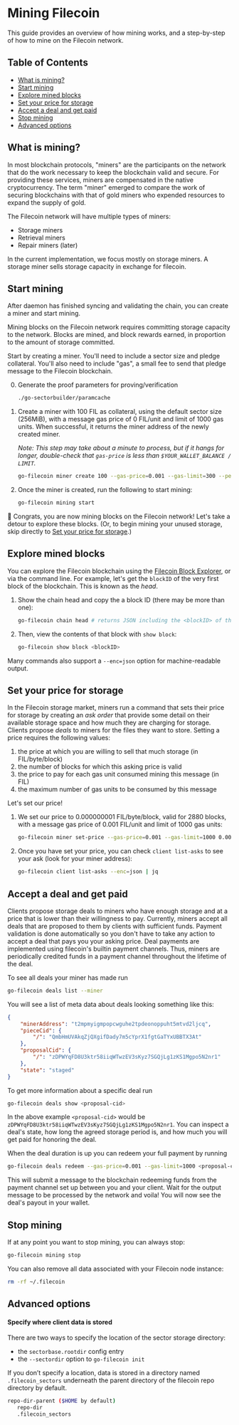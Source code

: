 # Mining Filecoin

This guide provides an overview of how mining works, and a step-by-step of how to mine on the Filecoin network.

## Table of Contents

* [What is mining?](#what-is-mining)
* [Start mining](#start-mining)
* [Explore mined blocks](#explore-mined-blocks)
* [Set your price for storage](#set-your-price-for-storage)
* [Accept a deal and get paid](#accept-a-deal-and-get-paid)
* [Stop mining](#stop-mining)
* [Advanced options](#advanced-options)

## <div id="what-is-mining" />What is mining?

In most blockchain protocols, "miners" are the participants on the network that do the work necessary to keep the blockchain valid and secure. For providing these services, miners are compensated in the native cryptocurrency. The term "miner" emerged to compare the work of securing blockchains with that of gold miners who expended resources to expand the supply of gold.
<!--
One key difference between Proof-of-Work systems (such as Bitcoin) and Filecoin is that Filecoin is designed to generate a native token as. More specifically, in the case of Filecoin, miners secure the network by computing proofs of storage and the overall purpose of the network is for miners to provide storage to other users. Contrast this to Bitcoin, in which miners secure the network by computing wasteful proofs of work, while the overall purposes of the network are transactions and store-of-value.-->

The Filecoin network will have multiple types of miners:
* Storage miners
* Retrieval miners
* Repair miners (later)

In the current implementation, we focus mostly on storage miners. A storage miner sells storage capacity in exchange for filecoin.

## Start mining

After daemon has finished syncing and validating the chain, you can create a miner and start mining.

Mining blocks on the Filecoin network requires committing storage capacity to the network. Blocks are mined, and block rewards earned, in proportion to the amount of storage committed.

Start by creating a miner. You'll need to include a sector size and pledge collateral. You'll also need to include "gas", a small fee to send that pledge message to the Filecoin blockchain.

0. Generate the proof parameters for proving/verification

   ```sh 
   ./go-sectorbuilder/paramcache
   ```

1. Create a miner with 100 FIL as collateral, using the default sector size (256MiB), with a message gas price of 0 FIL/unit and limit of 1000 gas units. When successful, it returns the miner address of the newly created miner.

    *Note: This step may take about a minute to process, but if it hangs for longer, double-check that `gas-price` is less than `$YOUR_WALLET_BALANCE / LIMIT`.*

    ```sh
    go-filecoin miner create 100 --gas-price=0.001 --gas-limit=300 --peerid `go-filecoin id | jq -r '.ID'`   # this may take a minute
    ```

1. Once the miner is created, run the following to start mining:

    ```sh
    go-filecoin mining start
    ```

:star2: Congrats, you are now mining blocks on the Filecoin network! Let's take a detour to explore these blocks. (Or, to begin mining your unused storage, skip directly to [Set your price for storage](#set-your-price-for-storage).)

## Explore mined blocks

You can explore the Filecoin blockchain using the [Filecoin Block Explorer](http://user.kittyhawk.wtf:8000/), or via the command line.  For example, let's get the `blockID` of the very first block of the blockchain. This is known as the _head_.

1. Show the chain head and copy the a block ID (there may be more than one):
    ```sh    
    go-filecoin chain head # returns JSON including the <blockID> of the chain head
    ```
1. Then, view the contents of that block with `show block`: 
    ```sh    
    go-filecoin show block <blockID>
    ```

Many commands also support a `--enc=json` option for machine-readable output.

## Set your price for storage

In the Filecoin storage market, miners run a command that sets their price for storage by creating an *ask order* that provide some detail on their available storage space and how much they are charging for storage. Clients propose *deals* to miners for the files they want to store. Setting a price requires the following values:
1. the price at which you are willing to sell that much storage (in FIL/byte/block)
1. the number of blocks for which this asking price is valid
1. the price to pay for each gas unit consumed mining this message (in FIL)
1. the maximum number of gas units to be consumed by this message

Let's set our price!
   
1. We set our price to 0.000000001 FIL/byte/block, valid for 2880 blocks, with a message gas price of 0.001 FIL/unit and limit of 1000 gas units:
    ```sh
    go-filecoin miner set-price --gas-price=0.001 --gas-limit=1000 0.000000001 2880
    ```
1. Once you have set your price, you can check `client list-asks` to see your ask (look for your miner address):
    ```sh
    go-filecoin client list-asks --enc=json | jq 
    ```

## Accept a deal and get paid

Clients propose storage deals to miners who have enough storage and at a price that is lower than their willingness to pay.  Currently, miners accept all deals that are proposed to them by clients with sufficient funds. Payment validation is done automatically so you don't have to take any action to accept a deal that pays you your asking price.  Deal payments are implemented using filecoin's builtin payment channels. Thus, miners are periodically credited funds in a payment channel throughout the lifetime of the deal.

To see all deals your miner has made run 
```sh
go-filecoin deals list --miner
```
 You will see a list of meta data about deals looking something like this:
```json
{
	"minerAddress": "t2mpmyigmpopcwguhe2tpdeonoppuht5mtvd2ljcq",
	"pieceCid": {
		"/": "QmbHmUVAkqZjQXgifDady7m5cYprX1fgtGaTYxUBBTX3At"
	},
	"proposalCid": {
		"/": "zDPWYqFD8U3ktr58iiqWTwzEV3sKyz7SGQjLg1zKS1Mgpo5N2nr1"
	},
	"state": "staged"
}
```

To get more information about a specific deal run 
```sh
go-filecoin deals show <proposal-cid>
```  
In the above example `<proposal-cid>` would be `zDPWYqFD8U3ktr58iiqWTwzEV3sKyz7SGQjLg1zKS1Mgpo5N2nr1`.  You can inspect a deal's state, how long the agreed storage period is, and how much you will get paid for honoring the deal.

When the deal duration is up you can redeem your full payment by running 
```sh
go-filecoin deals redeem --gas-price=0.001 --gas-limit=1000 <proposal-cid>
``` 
This will submit a message to the blockchain redeeming funds from the payment channel set up between you and your client.  Wait for the output message to be processed by the network and voila! You will now see the deal's payout in your wallet.

## Stop mining

If at any point you want to stop mining, you can always stop:
```sh
go-filecoin mining stop
```

You can also remove all data associated with your Filecoin node instance:
```sh
rm -rf ~/.filecoin
```

## Advanced options

#### Specify where client data is stored
There are two ways to specify the location of the sector storage directory:
* the `sectorbase.rootdir` config entry
* the `--sectordir` option to `go-filecoin init`

If you don’t specify a location, data is stored in a directory named `.filecoin_sectors` underneath the parent directory of the filecoin repo directory by default.
```sh
repo-dir-parent ($HOME by default)
   repo-dir
   .filecoin_sectors
```